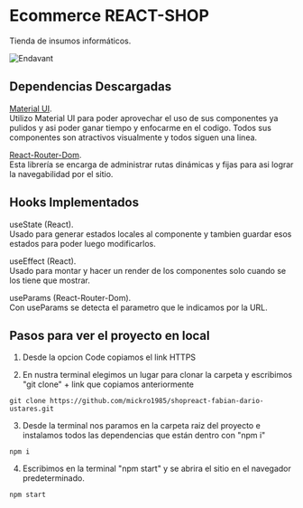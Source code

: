 # Ecommerce REACT-SHOP

Tienda de insumos informáticos.

![Endavant](public/img/edv-gif-react.gif)

## Dependencias Descargadas

[Material UI](https://mui.com/).\
Utilizo Material UI para poder aprovechar el uso de sus componentes ya pulidos y asi poder ganar tiempo y enfocarme en el codigo. Todos sus componentes son atractivos visualmente y todos siguen una linea.

[React-Router-Dom](https://reactrouter.com/).\
Esta librería se encarga de administrar rutas dinámicas y fijas para asi lograr la navegabilidad por el sitio.

## Hooks Implementados

useState (React).\
Usado para generar estados locales al componente y tambien guardar esos estados para poder luego modificarlos.

useEffect (React).\
Usado para montar y hacer un render de los componentes solo cuando se los tiene que mostrar.

useParams (React-Router-Dom).\
Con useParams se detecta el parametro que le indicamos por la URL.

## Pasos para ver el proyecto en local

1. Desde la opcion Code copiamos el link HTTPS

2. En nustra terminal elegimos un lugar para clonar la carpeta y escribimos "git clone" + link que copiamos anteriormente

```
git clone https://github.com/mickro1985/shopreact-fabian-dario-ustares.git
```

3. Desde la terminal nos paramos en la carpeta raiz del proyecto e instalamos todos las dependencias que están dentro con "npm i"

```
npm i
```

4. Escribimos en la terminal "npm start" y se abrira el sitio en el navegador predeterminado.

```
npm start
```
